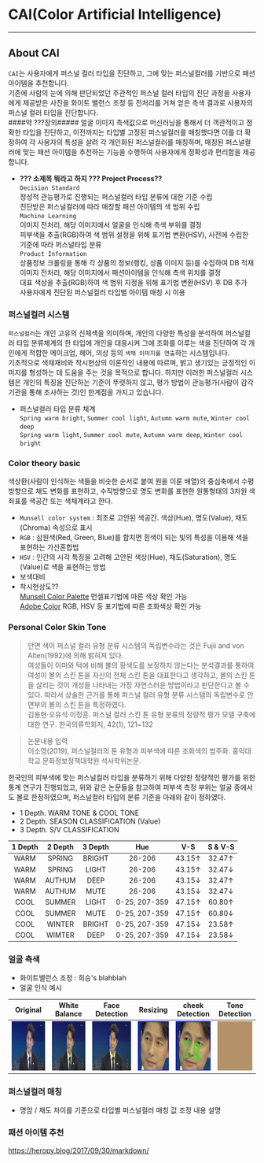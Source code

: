 # CAI(Color Artificial Intelligence)
---

## About CAI
`CAI`는 사용자에게 퍼스널 컬러 타입을 진단하고, 그에 맞는 퍼스널컬러를 기반으로 패션 아이템을 추천합니다.   
기존에 사람의 눈에 의해 판단되었던 주관적인 퍼스널 컬러 타입의 진단 과정을 사용자에게 제공받은 사진을 화이트 밸런스 조정 등 전처리를 거쳐 얻은 측색 결과로 사용자의 퍼스널 컬러 타입을 진단합니다.   
####약 ???장의##### 얼굴 이미지 측색값으로 머신러닝을 통해서 더 객관적이고 정확한 타입을 진단하고, 이전까지는 타입별 고정된 퍼스널컬러를 매칭했다면 이를 더 확장하여 각 사용자의 특성을 살려 각 개인화된 퍼스널컬러를 매칭하며, 매칭된 퍼스널컬러에 맞는 패션 아이템을 추천하는 기능을 수행하여 사용자에게 정확성과 편리함을 제공합니다.   
- <b>??? 소제목 뭐라고 하지 ??? Project Process??</b>   
`Decision Standard`   
정성적 관능평가로 진행되는 퍼스널컬러 타입 분류에 대한 기준 수립   
진단받은 퍼스널컬러에 따라 매칭할 패션 아이템의 색 범위 수립   
`Machine Learning`   
이미지 전처리, 해당 이미지에서 얼굴을 인식해 측색 부위를 결정   
피부색을 추출(RGB)하여 색 범위 설정을 위해 표기법 변환(HSV), 사전에 수립한 기준에 따라 퍼스널타입 분류   
`Product Information`   
상품정보 크롤링을 통해 각 상품의 정보(랭킹, 상품 이미지 등)를 수집하여 DB 적재   
이미지 전처리, 해당 이미지에서 패션아이템을 인식해 측색 위치를 결정   
대표 색상을 추출(RGB)하여 색 범위 지정을 위해 표기법 변환(HSV) 후 DB 추가   
사용자에게 진단된 퍼스널컬러 타입별 아이템 매칭 시 이용


### 퍼스널컬러 시스템   
`퍼스널컬러`는 개인 고유의 신체색을 의미하며, 개인의 다양한 특성을 분석하여 퍼스널컬러 타입 분류체계의 한 타입에 개인을 대응시켜 그에 조화를 이루는 색을 진단하여 각 개인에게 적합한 메이크업, 헤어, 의상 등의 `색채 이미지를 연출`하는 시스템입니다.   
기초적으로 색채재비와 착시현상의 이론적인 내용에 따르며, 밝고 생기있는 긍정적인 이미지를 형성하는 데 도움을 주는 것을 목적으로 합니다. 하지만 이러한 퍼스널컬러 시스템은 개인의 특징을 진단하는 기준이 뚜렷하지 않고, 평가 방법이 관능평가(사람이 감각기관을 통해 조사하는 것)인 한계점을 가지고 있습니다.   
- 퍼스널컬러 타입 분류 체계   
`Spring warm bright`, `Summer cool light`, `Autumn warm mute`, `Winter cool deep`   
`Spring warm light`, `Summer cool mute`, `Autumn warm deep`, `Winter cool bright`   


### Color theory basic
색상환(사람이 인식하는 색들을 비슷한 순서로 붙여 원을 이룬 배열)의 중심축에서 수평방향으로 채도 변화를 표현하고, 수직방향으로 명도 변화를 표현한 원통형태의 3차원 색좌표를 색공간 또는 색체계라고 한다.   
- `Munsell color system` : 최초로 고안된 색공간. 색상(Hue), 명도(Value), 채도(Chroma) 속성으로 표시
- `RGB` : 삼원색(Red, Green, Blue)를 합치면 흰색이 되는 빛의 특성을 이용해 색을 표현하는 가산혼합법
- `HSV` : 인간의 시각 특징을 고려해 고안된 색상(Hue), 채도(Saturation), 명도(Value)로 색을 표현하는 방법
- 보색대비   
- 착시현상도??   
[Munsell Color Palette](http://pteromys.melonisland.net/munsell/) 먼셀표기법에 따른 색상 확인 가능   
[Adobe Color](https://color.adobe.com/ko/create) RGB, HSV 등 표기법에 따른 조화색상 확인 가능   

### Personal Color Skin Tone
> 안면 색이 퍼스널 컬러 유형 분류 시스템의 독립변수라는 것은 Fujii and von Alten(1992)에 의해 밝혀져 있다.   
> 여성들이 이마와 턱에 비해 볼의 황색도를 보정하지 않는다는 분석결과를 통하여 여성이 볼의 스킨 톤을 자신의 전체 스킨 톤을 대표한다고 생각하고, 볼의 스킨 톤을 살리는 것이 개성을 나타내는 가장 자연스러운 방법이라고 판단한다고 볼 수 있다. 따라서 상술한 근거를 통해 퍼스널 컬러 유형 분류 시스템의 독립변수로 안면부의 볼의 스킨 톤을 특정하였다.   
> 김용현·오유석·이정훈. 퍼스널 컬러 스킨 톤 유형 분류의 정량적 평가 모델 구축에 대한 연구. 한국의류학회지, 42(1), 121~132
    
> 논문내용 입력   
> 이소영(2019), 퍼스널컬러의 톤 유형과 피부색에 따른 조화색의 범주화. 홍익대학교 문화정보정책대학원 석사학위논문.

한국인의 피부색에 맞는 퍼스널컬러 타입을 분류하기 위해 다양한 정량적인 평가를 위한 통계 연구가 진행되었고, 위와 같은 논문들을 참고하여 피부색 측정 부위는 얼굴 중에서도 볼로 한정하였으며, 퍼스널컬러 타입의 분류 기준을 아래와 같이 정하였다.   
- 1 Depth. WARM TONE & COOL TONE   
- 2 Depth. SEASON CLASSIFICATION (Value)   
- 3 Depth. S/V CLASSIFICATION   

1 Depth|2 Depth|3 Depth|Hue|V-S|S & V-S
:---:|:---:|:---:|:---:|:---:|:---:
WARM|SPRING|BRIGHT|26-206|43.15↑|32.47↑
WARM|SPRING|LIGHT|26-206|43.15↑|32.47↓
WARM|AUTHUM|DEEP|26-206|43.15↓|32.47↑
WARM|AUTHUM|MUTE|26-206|43.15↓|32.47↓
COOL|SUMMER|LIGHT|0-25, 207-359|47.15↑|60.80↑
COOL|SUMMER|MUTE|0-25, 207-359|47.15↑|60.80↓
COOL|WINTER|BRIGHT|0-25, 207-359|47.15↓|23.58↑
COOL|WIMTER|DEEP|0-25, 207-359|47.15↓|23.58↓


### 얼굴 측색
- 화이트밸런스 조정 : 희승's blahblah 
- 얼굴 인식 예시   

Original|White Balance|Face Detection|Resizing|cheek Detection|Tone Detection
:---:|:---:|:---:|:---:|:---:|:---:
<img src="jay/img/original.jpg" height=100>|<img src="jay/img/wb_convert.jpg" height=100>|<img src="jay/img/wb_convert1.jpg" height=100>|<img src="jay/img/wb_convert2.jpg" height=100></img>|<img src="jay/img/wb_convert3.jpg" height=100></img>|<img src="jay/img/wb_convert4_color.jpg" height=100></img>

### 퍼스널컬러 매칭
- 명암 / 채도 차이를 기준으로 타입별 퍼스널컬러 매칭 값 조정 내용 설명

### 패션 아이템 추천







https://heropy.blog/2017/09/30/markdown/